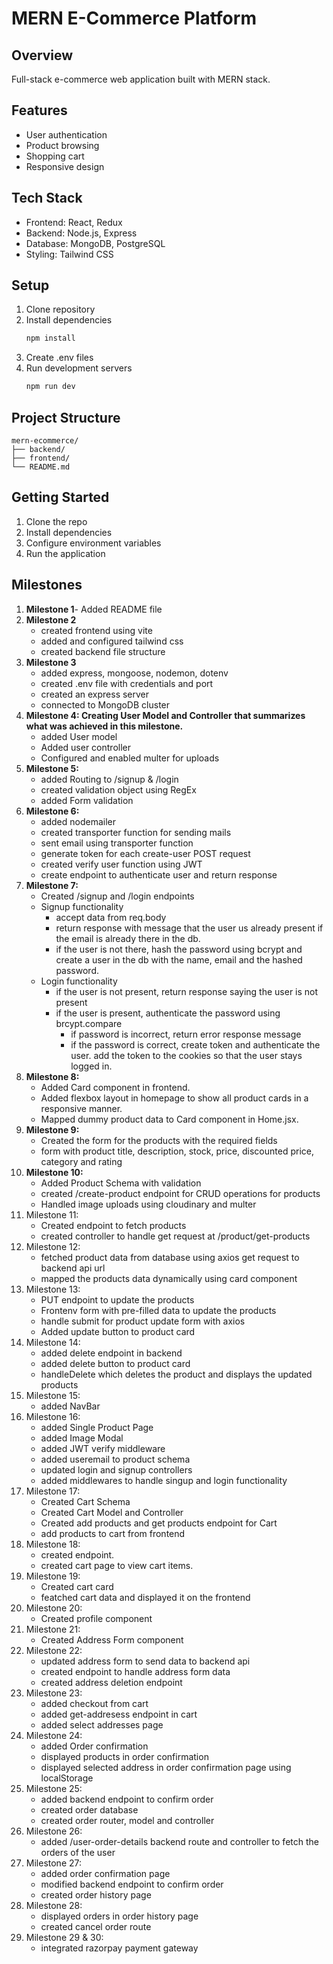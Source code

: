 # MERN E-Commerce Platform

## Overview

Full-stack e-commerce web application built with MERN stack.

## Features

- User authentication
- Product browsing
- Shopping cart
- Responsive design

## Tech Stack

- Frontend: React, Redux
- Backend: Node.js, Express
- Database: MongoDB, PostgreSQL
- Styling: Tailwind CSS

## Setup

1. Clone repository
2. Install dependencies
   ```bash
   npm install
   ```
3. Create .env files
4. Run development servers
   ```bash
   npm run dev
   ```

## Project Structure

```
mern-ecommerce/
├── backend/
├── frontend/
└── README.md
```

## Getting Started

1. Clone the repo
2. Install dependencies
3. Configure environment variables
4. Run the application

## Milestones

1. **Milestone 1**- Added README file
2. **Milestone 2**
   - created frontend using vite
   - added and configured tailwind css
   - created backend file structure
3. **Milestone 3**
   - added express, mongoose, nodemon, dotenv
   - created .env file with credentials and port
   - created an express server
   - connected to MongoDB cluster
4. **Milestone 4: Creating User Model and Controller that summarizes what was achieved in this milestone.**
   - added User model
   - Added user controller
   - Configured and enabled multer for uploads
5. **Milestone 5:**
   - added Routing to /signup & /login
   - created validation object using RegEx
   - added Form validation
6. **Milestone 6:**
   - added nodemailer
   - created transporter function for sending mails
   - sent email using transporter function
   - generate token for each create-user POST request
   - created verify user function using JWT
   - create endpoint to authenticate user and return response
7. **Milestone 7:**
   - Created /signup and /login endpoints
   - Signup functionality
     - accept data from req.body
     - return response with message that the user us already present if the email is already there in the db.
     - if the user is not there, hash the password using bcrypt and create a user in the db with the name, email and the hashed password.
   - Login functionality
     - if the user is not present, return response saying the user is not present
     - if the user is present, authenticate the password using brcypt.compare
       - if password is incorrect, return error response message
       - if the password is correct, create token and authenticate the user. add the token to the cookies so that the user stays logged in.
8. **Milestone 8:**
   - Added Card component in frontend.
   - Added flexbox layout in homepage to show all product cards in a responsive manner.
   - Mapped dummy product data to Card component in Home.jsx.
9. **Milestone 9:**
   - Created the form for the products with the required fields
   - form with product title, description, stock, price, discounted price, category and rating
10. **Milestone 10:**
    - Added Product Schema with validation
    - created /create-product endpoint for CRUD operations for products
    - Handled image uploads using cloudinary and multer
11. Milestone 11:
    - Created endpoint to fetch products
    - created controller to handle get request at /product/get-products
12. Milestone 12:
    - fetched product data from database using axios get request to backend api url
    - mapped the products data dynamically using card component
13. Milestone 13:
    - PUT endpoint to update the products
    - Frontenv form with pre-filled data to update the products
    - handle submit for product update form with axios
    - Added update button to product card
14. Milestone 14:
    - added delete endpoint in backend
    - added delete button to product card
    - handleDelete which deletes the product and displays the updated products
15. Milestone 15:
    - added NavBar
16. Milestone 16:
    - added Single Product Page
    - added Image Modal
    - added JWT verify middleware
    - added useremail to product schema
    - updated login and signup controllers
    - added middlewares to handle singup and login functionality
17. Milestone 17:
    - Created Cart Schema
    - Created Cart Model and Controller
    - Created add products and get products endpoint for Cart
    - add products to cart from frontend
18. Milestone 18:
    - created endpoint.
    - created cart page to view cart items.
19. Milestone 19:
    - Created cart card
    - featched cart data and displayed it on the frontend
20. Milestone 20:
    - Created profile component
21. Milestone 21:
    - Created Address Form component
22. Milestone 22:
    - updated address form to send data to backend api
    - created endpoint to handle address form data
    - created address deletion endpoint
23. Milestone 23:
    - added checkout from cart
    - added get-addresess endpoint in cart
    - added select addresses page
24. Milestone 24:
    - added Order confirmation
    - displayed products in order confirmation
    - displayed selected address in order confirmation page using localStorage
25. Milestone 25:
    - added backend endpoint to confirm order
    - created order database
    - created order router, model and controller
26. Milestone 26:
    - added /user-order-details backend route and controller to fetch the orders of the user
27. Milestone 27:
    - added order confirmation page
    - modified backend endpoint to confirm order
    - created order history page
28. Milestone 28:
    - displayed orders in order history page
    - created cancel order route
29. Milestone 29 & 30:
    - integrated razorpay payment gateway
